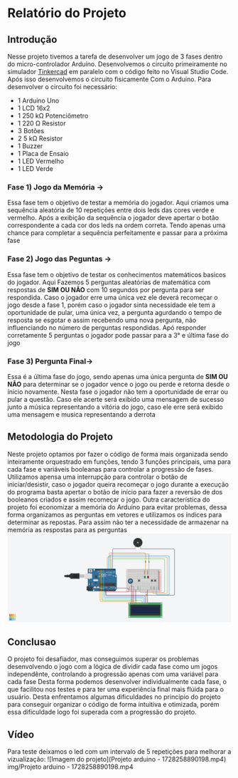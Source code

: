 # Relatório do Projeto
## Introdução
Nesse projeto tivemos a tarefa de desenvolver um jogo de 3 fases dentro do micro-controlador Arduíno.
Desenvolvemos o circuito primeiramente no simulador [Tinkercad](https://www.tinkercad.com/) em paralelo com o código feito no Visual Studio Code.
Após isso desenvolvemos o circuito fisicamente Com o Arduíno.
Para desenvolver o circuito foi necessário:
- 1   Arduino Uno
- 1   LCD 16x2
- 1 	250 kΩ Potenciômetro
- 1 	220 Ω Resistor
- 3 	Botões
- 2 	5 kΩ Resistor
- 1 	Buzzer
- 1   Placa de Ensaio
- 1   LED Vermelho
- 1   LED Verde

### Fase 1) Jogo da Memória ->
  Essa fase tem o objetivo de testar a memória do jogador. Aqui criamos uma sequência aleatória de 10 repetições entre dois leds das cores verde e vermelho.
  Após a exibição da sequência o jogador deve apertar o botão correspondente a cada cor dos leds na ordem correta. 
  Tendo apenas uma chance para completar a sequência perfeitamente e passar para a próxima fase

### Fase 2) Jogo das Peguntas ->
  Essa fase tem o objetivo de testar os conhecimentos matemáticos basicos do jogador. Aqui Fazemos 5 perguntas aleatórias de matemática com respostas de __SIM OU NÃO__ com 10 segundos por pergunta para ser respondida.
  Caso o jogador erre uma única vez ele deverá recomeçar o jogo desde a fase 1, porém caso o jogador sinta necessidade ele tem a oportunidade de pular, uma única vez, a pergunta agurdando o tempo de resposta se esgotar e assim recebendo uma nova pergunta, não influenciando no número de perguntas respondidas.
  Apó responder corretamente 5 perguntas o jogador pode passar para a 3° e última fase do jogo

### Fase 3) Pergunta Final->
  Essa é a última fase do jogo, sendo apenas uma única pergunta de __SIM OU NÃO__ para determinar se o jogador vence o jogo ou perde e retorna desde o ínicio novamente. Nesta fase o jogador não tem a oportunidade de errar ou pular a questão. Caso ele acerte será exibido uma mensagem de sucesso junto a música representando a vitória do jogo, caso ele erre será exibido uma mensagem e musica representando a derrota

## Metodologia do Projeto
Neste projeto optamos por fazer o código de forma mais organizada sendo inteiramente orquestrado em funções, tendo 3 funções principais, uma para cada fase e variáveis booleanas para controlar a progressão de fases.
Utilizamos apensa uma interrupção para controlar o botão de iniciar/desistir, caso o jogador queira recomeçar o jogo durante a execução do programa basta apertar o botão de início para fazer a reversão de dos booleanos criados e assim recomeçar o jogo.
Outra característica do projeto foi economizar a memória do Arduíno para evitar problemas, dessa forma organizamos as perguntas em vetores e utilizamos os índices para determinar as repostas. Para assim não ter a necessidade de armazenar na memória as respostas para as perguntas 
  ![Imagem do projeto](img/imagem1.png)


## Conclusao
O projeto foi desafiador, mas conseguimos superar os problemas desenvolvendo o jogo com a lógica de dividir cada fase como um jogos independênte, controlando a progressão apenas com uma variável para cada fase
Desta forma podemos desenvolver individualmente cada fase, o que facilitou nos testes e para ter uma experiência final mais flúida para o usuário.
Desta enfrentamos algumas dificuldades no princípio do projeto para conseguir organizar o código de forma intuitiva e otimizada, porém essa dificuldade logo foi superada com a progressão do projeto.

## Vídeo
Para teste deixamos o led com um intervalo de 5 repetições para melhorar a vizualização:
  ![Imagem do projeto](Projeto arduino - 1728258890198.mp4)
img/Projeto arduino - 1728258890198.mp4


